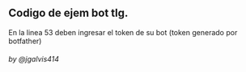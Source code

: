 ## Codigo de ejem bot tlg.
En la linea 53 deben ingresar el token de su bot (token generado por botfather)
###### by @jgalvis414
